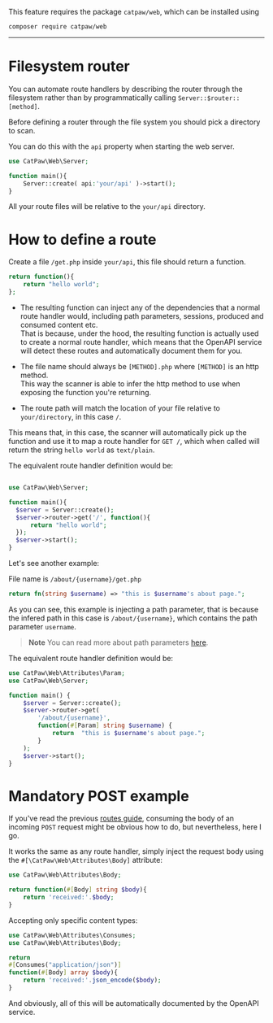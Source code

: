 This feature requires the package `catpaw/web`, which can be installed using<br/>
```
composer require catpaw/web
```
<hr/>

# Filesystem router

You can automate route handlers by describing the router through the filesystem rather than by programmatically calling `Server::$router::[method]`.

Before defining a router through the file system you should pick a directory to scan.

You can do this with the `api` property when starting the web server.
```php
use CatPaw\Web\Server;

function main(){
    Server::create( api:'your/api' )->start();
}
```
All your route files will be relative to the `your/api` directory.

# How to define a route

Create a file `/get.php` inside  `your/api`, this file should return a function.
```php
return function(){
    return "hello world";
};
```

- The resulting function can inject any of the dependencies that a normal route handler would, including path parameters, sessions, produced and consumed content etc.<br/>
  That is because, under the hood, the resulting function is actually used to create a normal route handler, which means that the OpenAPI service will detect these routes and automatically document them for you.

- The file name should always be `[METHOD].php` where `[METHOD]` is an http method.<br/>
  This way the scanner is able to infer the http method to use when exposing the function you're returning.

- The route path will match the location of your file relative to `your/directory`, in this case `/`.

This means that, in this case, the scanner will automatically pick up the function and use it to map a route handler for `GET /`, which when called will return the string `hello world` as `text/plain`.

The equivalent route handler definition would be:

```php

use CatPaw\Web\Server;

function main(){
  $server = Server::create();
  $server->router->get('/', function(){
      return "hello world";
  });
  $server->start();
}
```

Let's see another example:

File name is `/about/{username}/get.php`

```php
return fn(string $username) => "this is $username's about page.";
```

As you can see, this example is injecting a path parameter, that is because the infered path in this case is `/about/{username}`, which contains the path parameter `username`.

> **Note** You can read more about path parameters [here](https://github.com/tncrazvan/catpaw-core/blob/master/docs/2.path-parameters.md).

The equivalent route handler definition would be:

```php
use CatPaw\Web\Attributes\Param;
use CatPaw\Web\Server;

function main() {
    $server = Server::create();
    $server->router->get(
        '/about/{username}',
        function(#[Param] string $username) {
            return  "this is $username's about page.";
        }
    );
    $server->start();
}
```

# Mandatory POST example

If you've read the previous [routes guide](https://github.com/tncrazvan/catpaw-core/blob/master/docs/1.routes.md), consuming the body of an incoming `POST` request might be obvious how to do, but nevertheless, here I go.

It works the same as any route handler, simply inject the request body using the `#[\CatPaw\Web\Attributes\Body]` attribute:

```php
use CatPaw\Web\Attributes\Body;

return function(#[Body] string $body){
    return 'received:'.$body;
}
```
Accepting only specific content types:

```php
use CatPaw\Web\Attributes\Consumes;
use CatPaw\Web\Attributes\Body;

return 
#[Consumes("application/json")]
function(#[Body] array $body){
    return 'received:'.json_encode($body);
}
```

And obviously, all of this will be automatically documented by the OpenAPI service.
